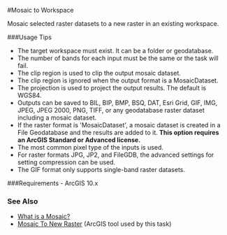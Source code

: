 #Mosaic to Workspace

Mosaic selected raster datasets to a new raster in an existing workspace.

###Usage Tips
  - The target workspace must exist. It can be a folder or geodatabase.
  - The number of bands for each input must be the same or the task will fail.
  - The clip region is used to clip the output mosaic dataset.
  - The clip region is ignored when the output format is a MosaicDataset.
  - The projection is used to project the output results. The default is WGS84.
  - Outputs can be saved to BIL, BIP, BMP, BSQ, DAT, Esri Grid, GIF, IMG, JPEG, JPEG 2000, PNG, TIFF, or any geodatabase raster dataset including a mosaic dataset.
  - If the raster format is 'MosaicDataset', a mosaic dataset is created in a File Geodatabase and the results are added to it. **This option requires an ArcGIS Standard or Advanced license.**
  - The most common pixel type of the inputs is used.
  - For raster formats JPG, JP2, and FileGDB, the advanced settings for setting compression can be used.
  - The GIF format only supports single-band raster datasets.

###Requirements
    - ArcGIS 10.x

### See Also
[What is a Mosaic?]: http://resources.arcgis.com/en/help/main/10.2/index.html#//009t000000n6000000 "What is a Mosaic?"
[Mosaic To New Raster]: http://resources.arcgis.com/en/help/main/10.2/#/Mosaic_To_New_Raster/001700000098000000/ "Mosaic To New Raster"
- [What is a Mosaic?]
- [Mosaic To New Raster] (ArcGIS tool used by this task)